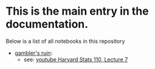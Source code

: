# This is the main entry in the documentation.

Below is a list of all notebooks in this repository


- [gambler's ruin](gamblers_ruin/index.html):
    - see: [youtube Harvard Stats 110, Lecture 7](https://youtu.be/PNrqCdslGi4?si=Gtyz_Bxk68vBC5QL&t=165)

